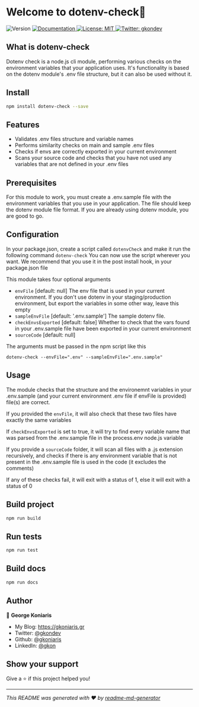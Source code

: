 <h1>Welcome to dotenv-check👋</h1>
<p>
  <img alt="Version" src="https://img.shields.io/badge/version-1.0.4-blue.svg?cacheSeconds=2592000" />
  <a href="https://gkoniaris.github.io/spb-unofficial-wrapper/" target="_blank">
    <img alt="Documentation" src="https://img.shields.io/badge/documentation-yes-brightgreen.svg" />
  </a>
  <a href="#" target="_blank">
    <img alt="License: MIT" src="https://img.shields.io/badge/License-MIT-yellow.svg" />
  </a>
  <a href="https://twitter.com/gkondev" target="_blank">
    <img alt="Twitter: gkondev" src="https://img.shields.io/twitter/follow/gkondev.svg?style=social" />
  </a>
</p>

## What is dotenv-check

Dotenv check is a node.js cli module, performing various checks on the environment variables that your application uses. It's functionality is based on the dotenv module's .env file structure, but it can also be used without it.

## Install

```sh
npm install dotenv-check --save
```

## Features

- Validates .env files structure and variable names
- Performs similarity checks on main and sample .env files
- Checks if envs are correctly exported in your current environment
- Scans your source code and checks that you have not used any variables that are not defined in your .env files

## Prerequisites

For this module to work, you must create a .env.sample file with the environment variables that you use in your application. The file should keep the dotenv module file format. If you are already using dotenv module, you are good to go.

## Configuration

In your package.json, create a script called `dotenvCheck` and make it run the following command `dotenv-check`
You can now use the script wherever you want. We recommend that you use it in the post install hook, in your package.json file

This module takes four optional arguments

- `envFile` [default: null] The env file that is used in your current environment. If you don't use dotenv in your staging/production environment, but export the variables in some other way, leave this empty
- `sampleEnvFile` [default: '.env.sample'] The sample dotenv file.
- `checkEnvsExported` [default: false] Whether to check that the vars found in your .env.sample file have been exported in your current environment
- `sourceCode` [default: null]

The arguments must be passed in the npm script like this

`dotenv-check --envFile=".env" --sampleEnvFile=".env.sample"`

## Usage

The module checks that the structure and the environemnt variables in your .env.sample (and your current environment .env file if envFile is provided) file(s) are correct.

If you provided the `envFile`, it will also check that these two files have exactly the same variables

If `checkEnvsExported` is set to true, it will try to find every variable name that was parsed from the .env.sample file in the process.env node.js variable

If you provide a `sourceCode` folder, it will scan all files with a .js extension recursively, and checks if there is any environment variable that is not present in the .env.sample file is used in the code (it excludes the comments)

If any of these checks fail, it will exit with a status of 1, else it will exit with a status of 0

## Build project

```sh
npm run build
```

## Run tests

```sh
npm run test
```

## Build docs

```sh
npm run docs
```

## Author

👤 **George Koniaris**

* My Blog: https://gkoniaris.gr
* Twitter: [@gkondev](https://twitter.com/gkondev)
* Github: [@gkoniaris](https://github.com/gkoniaris)
* LinkedIn: [@gkon](https://linkedin.com/in/gkon)

## Show your support

Give a ⭐️ if this project helped you!

***
_This README was generated with ❤️ by [readme-md-generator](https://github.com/kefranabg/readme-md-generator)_